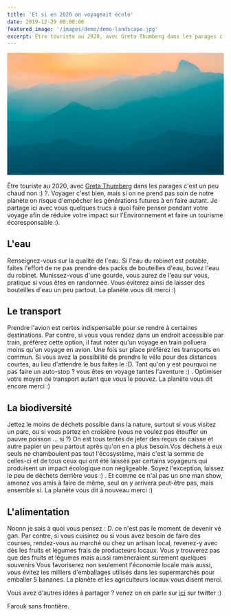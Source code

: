 ```yaml
---
title: 'Et si en 2020 on voyageait écolo'
date: 2019-12-29 00:00:00
featured_image: '/images/demo/demo-landscape.jpg'
excerpt: Être touriste au 2020, avec Greta Thumberg dans les parages c'est un peu chaud non :) ? Voyager c'est bien, mais si on ne prend pas soin de notre planète on risque d'empêcher les générations futures à en faire autant. Je partage ici avec vous quelques trucs à quoi faire penser pendant votre voyage afin de réduire votre impact sur l'Environnement et faire un tourisme écoresponsable :).
---
```


![](/images/demo/demo-landscape.jpg)

Être touriste au 2020, avec [Greta Thumberg](https://fr.wikipedia.org/wiki/Greta_Thunberg) dans les parages c'est un peu chaud non :) ?. Voyager c'est bien, mais si on ne prend pas soin de notre planète on risque d'empêcher les générations futures à en faire autant. Je partage ici avec vous quelques trucs à quoi faire penser pendant votre voyage afin de réduire votre impact sur l'Environnement et faire un tourisme écoresponsable :).

## L'eau
Renseignez-vous sur la qualité de l'eau. Si l'eau du robinet est potable, faites l'effort de ne pas prendre des packs de bouteilles d'eau, buvez l'eau du robinet. Munissez-vous d'une gourde, vous aurez de l'eau sur vous, pratique si vous êtes en randonnée. Vous éviterez ainsi de laisser des bouteilles d'eau un peu partout. La planète vous dit merci :)

## Le transport
Prendre l'avion est certes indispensable pour se rendre à certaines destinations. Par contre, si vous vous rendez dans un endroit accessible par train, préférez cette option, il faut noter qu'un voyage en train polluera moins qu'un voyage en avion. 
Une fois sur place préférez les transports en commun. Si vous avez la possibilité de prendre le vélo pour des distances courtes, au lieu d'attendre le bus faites le :D. Tant qu'on y est pourquoi ne pas faire un auto-stop ? vous êtes en voyage tantes l'aventure :) . Optimiser votre moyen de transport autant que vous le pouvez. La planète vous dit encore merci :)

## La biodiversité
Jettez le moins de déchets possible dans la nature, surtout si vous visitez un parc, ou si vous partez en croisière (vous ne voulez pas étouffer un pauvre poisson ... si ?) On est tous tentés de jeter des reçus de caisse et autre papier un peu partout après qu'on en a plus besoin.Vos déchets à eux seuls ne chamboulent pas tout l'écosystème, mais c'est la somme de celles-ci et de tous ceux qui ont été laissés par certains voyageurs qui produisent un impact écologique non négligeable. Soyez l'exception, laissez le peu de déchets derrière vous :) . Et comme ce n'ai pas un one man show, amenez vos amis à faire de même, seul on y arrivera peut-être pas, mais ensemble si. La planète vous dit à nouveau merci :)

## L'alimentation
Noonn je sais à quoi vous pensez : D. ce n'est pas le moment de devenir vé gan. Par contre, si vous cuisinez ou si vous avez besoin de faire des courses, rendez-vous au marché ou chez un artisan local, revenez-y  avec dès les fruits et légumes frais de producteurs locaux. Vous y trouverez pas que des fruits et légumes mais aussi ramèneraient surement quelques souvenirs  Vous favoriserez non seulement l'économie locale mais aussi, vous évitez les milliers d'emballages utilisés dans les supermarchés pour emballer 5 bananes. La planète et les agriculteurs locaux vous disent merci.

Vous avez d'autres idées à partager ? venez on en parle sur [ici](https://mobile.twitter.com/search?q=journaldunvoyageur.fr/tourisme-ecoresponsable) sur twitter :)

Farouk sans frontière.